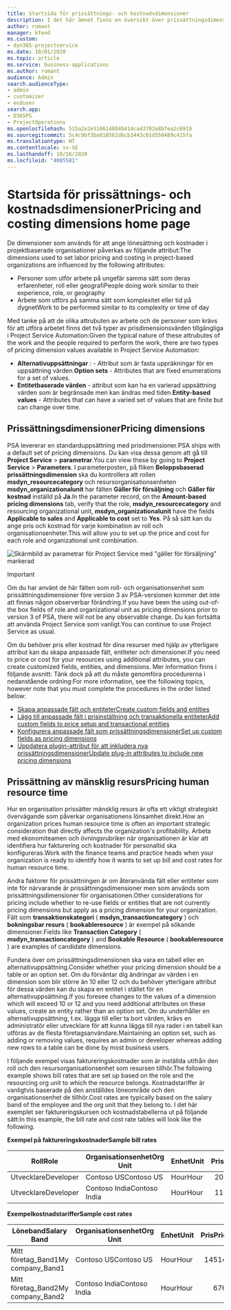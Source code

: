 ```yaml
---
title: Startsida för prissättnings- och kostnadsdimensioner
description: I det här ämnet finns en översikt över prissättningsdimensioner.
author: rumant
manager: kfend
ms.custom:
- dyn365-projectservice
ms.date: 10/01/2020
ms.topic: article
ms.service: business-applications
ms.author: rumant
audience: Admin
search.audienceType:
- admin
- customizer
- enduser
search.app:
- D365PS
- ProjectOperations
ms.openlocfilehash: 515a2e2e518614884b414ca43702e8bfea2c6919
ms.sourcegitcommit: 5c4c9bf3ba018562d6cb3443c01d550489c415fa
ms.translationtype: HT
ms.contentlocale: sv-SE
ms.lasthandoff: 10/16/2020
ms.locfileid: "4085581"
---
```

# <a name="pricing-and-costing-dimensions-home-page"></a><span data-ttu-id="51695-103">Startsida för prissättnings- och kostnadsdimensioner</span><span class="sxs-lookup"><span data-stu-id="51695-103">Pricing and costing dimensions home page</span></span>

<span data-ttu-id="51695-104">De dimensioner som används för att ange lönesättning och kostnader i projektbaserade organisationer påverkas av följande attribut:</span><span class="sxs-lookup"><span data-stu-id="51695-104">The dimensions used to set labor pricing and costing in project-based organizations are influenced by the following attributes:</span></span>

- <span data-ttu-id="51695-105">Personer som utför arbete på ungefär samma sätt som deras erfarenheter, roll eller geografi</span><span class="sxs-lookup"><span data-stu-id="51695-105">People doing work similar to their experience, role, or geography</span></span>
- <span data-ttu-id="51695-106">Arbete som utförs på samma sätt som komplexitet eller tid på dygnet</span><span class="sxs-lookup"><span data-stu-id="51695-106">Work to be performed similar to its complexity or time of day</span></span>

<span data-ttu-id="51695-107">Med tanke på att de olika attrubuten av arbete och de personer som krävs för att utföra arbetet finns det två typer av prisdimensionsvärden tillgängliga i Project Service Automation:</span><span class="sxs-lookup"><span data-stu-id="51695-107">Given the typical nature of these attrubutes of the work and the people required to perform the work, there are two types of pricing dimension values available in Project Service Automation:</span></span> 

- <span data-ttu-id="51695-108">**Alternativuppsättningar** : - Attribut som är fasta uppräkningar för en uppsättning värden.</span><span class="sxs-lookup"><span data-stu-id="51695-108">**Option sets** - Attributes that are fixed enumerations for a set of values.</span></span>
- <span data-ttu-id="51695-109">**Entitetbaserade värden** - attribut som kan ha en varierad uppsättning värden som är begränsade men kan ändras med tiden.</span><span class="sxs-lookup"><span data-stu-id="51695-109">**Entity-based values** - Attributes that can have a varied set of values that are finite but can change over time.</span></span>

## <a name="pricing-dimensions"></a><span data-ttu-id="51695-110">Prissättningsdimensioner</span><span class="sxs-lookup"><span data-stu-id="51695-110">Pricing dimensions</span></span>

<span data-ttu-id="51695-111">PSA levererar en standarduppsättning med prisdimensioner.</span><span class="sxs-lookup"><span data-stu-id="51695-111">PSA ships with a default set of pricing dimensions.</span></span> <span data-ttu-id="51695-112">Du kan visa dessa genom att gå till **Project Service** > **parametrar**.</span><span class="sxs-lookup"><span data-stu-id="51695-112">You can view these by going to **Project Service** > **Parameters**.</span></span> <span data-ttu-id="51695-113">I parameterposten, på fliken **Beloppsbaserad prissättningsdimension** ska du kontrollera att rollen **msdyn_resourcecategory** och resursorganisationsenheten **msdyn_organizationalunit** har fälten **Gäller för försäljning** och **Gäller för kostnad** inställd på **Ja**.</span><span class="sxs-lookup"><span data-stu-id="51695-113">In the parameter record, on the **Amount-based pricing dimensions** tab, verify that the role, **msdyn_resourcecategory** and resourcing organizational unit, **msdyn_organizationalunit** have the fields **Applicable to sales** and **Applicable to cost** set to **Yes**.</span></span> <span data-ttu-id="51695-114">På så sätt kan du ange pris och kostnad för varje kombination av roll och organisationsenheter.</span><span class="sxs-lookup"><span data-stu-id="51695-114">This will allow you to set up the price and cost for each role and organizational unit combination.</span></span>

![Skärmbild av parametrar för Project Service med "gäller för försäljning" markerad](media/PS-OOB-parameters.png)

> [!IMPORTANT]
> <span data-ttu-id="51695-116">Om du har använt de här fälten som roll- och organisationsenhet som prissättningsdimensioner före version 3 av PSA-versionen kommer det inte att finnas någon observerbar förändring.</span><span class="sxs-lookup"><span data-stu-id="51695-116">If you have been the using out-of-the box fields of role and organizational unit as pricing dimensions prior to version 3 of PSA, there will not be any observable change.</span></span> <span data-ttu-id="51695-117">Du kan fortsätta att använda Project Service som vanligt.</span><span class="sxs-lookup"><span data-stu-id="51695-117">You can continue to use Project Service as usual.</span></span> 

<span data-ttu-id="51695-118">Om du behöver pris eller kostnad för dina resurser med hjälp av ytterligare attribut kan du skapa anpassade fält, entiteter och dimensioner.</span><span class="sxs-lookup"><span data-stu-id="51695-118">If you need to price or cost for your resources using additional attributes, you can create customized fields, entities, and dimensions.</span></span> <span data-ttu-id="51695-119">Mer information finns i följande avsnitt: Tänk dock på att du måste genomföra procedurerna i nedanstående ordning:</span><span class="sxs-lookup"><span data-stu-id="51695-119">For more information, see the following topics, however note that you must complete the procedures in the order listed below:</span></span>

- [<span data-ttu-id="51695-120">Skapa anpassade fält och entiteter</span><span class="sxs-lookup"><span data-stu-id="51695-120">Create custom fields and entities</span></span>](create-custom-fields-entities.md)
- [<span data-ttu-id="51695-121">Lägg till anpassade fält i prisinställning och transaktionella entiteter</span><span class="sxs-lookup"><span data-stu-id="51695-121">Add custom fields to price setup and transactional entities</span></span>](field-references.md)
- [<span data-ttu-id="51695-122">Konfigurera anpassade fält som prissättningsdimensioner</span><span class="sxs-lookup"><span data-stu-id="51695-122">Set up custom fields as pricing dimensions</span></span>](set-up-pricing-dimensions.md)
- [<span data-ttu-id="51695-123">Uppdatera plugin-attribut för att inkludera nya prissättningsdimensioner</span><span class="sxs-lookup"><span data-stu-id="51695-123">Update plug-in attributes to include new pricing dimensions</span></span>](update-plug-in-attributes.md)

## <a name="pricing-human-resource-time"></a><span data-ttu-id="51695-124">Prissättning av mänsklig resurs</span><span class="sxs-lookup"><span data-stu-id="51695-124">Pricing human resource time</span></span>
<span data-ttu-id="51695-125">Hur en organisation prissätter mänsklig resurs är ofta ett viktigt strategiskt övervägande som påverkar organisationens lönsamhet direkt.</span><span class="sxs-lookup"><span data-stu-id="51695-125">How an organization prices human resource time is often an important strategic consideration that directly affects the organization's profitability.</span></span> <span data-ttu-id="51695-126">Arbeta med ekonomiteamen och övningsrubriker när organisationen är klar att identifiera hur fakturering och kostnader för personaltid ska konfigureras.</span><span class="sxs-lookup"><span data-stu-id="51695-126">Work with the finance teams and practice heads when your organization is ready to identify how it wants to set up bill and cost rates for human resource time.</span></span>

<span data-ttu-id="51695-127">Andra faktorer för prissättningen är om återanvända fält eller entiteter som inte för närvarande är prissättningsdimensioner men som används som prissättningsdimensioner för organisationen.</span><span class="sxs-lookup"><span data-stu-id="51695-127">Other considerations for pricing include whether to re-use fields or entities that are not currently pricing dimensions but apply as a pricing dimension for your organization.</span></span> <span data-ttu-id="51695-128">Fält som **transaktionskategori** ( **msdyn_transactioncategory** ) och **bokningsbar resurs** ( **bookableresource** ) är exempel på sökande dimensioner.</span><span class="sxs-lookup"><span data-stu-id="51695-128">Fields like **Transaction Category** ( **msdyn_transactioncategory** ) and **Bookable Resource** ( **bookableresource** ) are examples of candidate dimensions.</span></span> 

<span data-ttu-id="51695-129">Fundera över om prissättningsdimensionen ska vara en tabell eller en alternativuppsättning.</span><span class="sxs-lookup"><span data-stu-id="51695-129">Consider whether your pricing dimension should be a table or an option set.</span></span> <span data-ttu-id="51695-130">Om du förväntar dig ändringar av värden i en dimension som blir större än 10 eller 12 och du behöver ytterligare attribut för dessa värden kan du skapa en entitet i stället för en alternativuppsättning.</span><span class="sxs-lookup"><span data-stu-id="51695-130">If you foresee changes to the values of a dimension which will exceed 10 or 12 and you need additional attributes on these values, create an entity rather than an option set.</span></span> <span data-ttu-id="51695-131">Om du underhåller en alternativuppsättning, t.ex. lägga till eller ta bort värden, krävs en administratör eller utvecklare för att kunna lägga till nya rader i en tabell kan utföras av de flesta företagsanvändare.</span><span class="sxs-lookup"><span data-stu-id="51695-131">Maintaining an option set, such as adding or removing values, requires an admin or developer whereas adding new rows to a table can be done by most business users.</span></span>

<span data-ttu-id="51695-132">I följande exempel visas faktureringskostnader som är inställda utifrån den roll och den resursorganisationsenhet som resursen tillhör.</span><span class="sxs-lookup"><span data-stu-id="51695-132">The following example shows bill rates that are set up based on the role and the resourcing org unit to which the resource belongs.</span></span> <span data-ttu-id="51695-133">Kostnadstariffer är vanligtvis baserade på den anställdes löneområde och den organisationsenhet de tillhör.</span><span class="sxs-lookup"><span data-stu-id="51695-133">Cost rates are typically based on the salary band of the employee and the org unit that they belong to.</span></span> <span data-ttu-id="51695-134">I det här exemplet ser faktureringskursen och kostnadstabellerna ut på följande sätt:</span><span class="sxs-lookup"><span data-stu-id="51695-134">In this example, the bill rate and cost rate tables will look like the following.</span></span>

<span data-ttu-id="51695-135">**Exempel på faktureringskostnader**</span><span class="sxs-lookup"><span data-stu-id="51695-135">**Sample bill rates**</span></span>

| <span data-ttu-id="51695-136">Roll</span><span class="sxs-lookup"><span data-stu-id="51695-136">Role</span></span>        | <span data-ttu-id="51695-137">Organisationsenhet</span><span class="sxs-lookup"><span data-stu-id="51695-137">Org Unit</span></span>    |<span data-ttu-id="51695-138">Enhet</span><span class="sxs-lookup"><span data-stu-id="51695-138">Unit</span></span>      |<span data-ttu-id="51695-139">Pris</span><span class="sxs-lookup"><span data-stu-id="51695-139">Price</span></span>      |<span data-ttu-id="51695-140">Valuta</span><span class="sxs-lookup"><span data-stu-id="51695-140">Currency</span></span>  |
| ------------|-------------|----------|----------:|----------|
| <span data-ttu-id="51695-141">Utvecklare</span><span class="sxs-lookup"><span data-stu-id="51695-141">Developer</span></span>   | <span data-ttu-id="51695-142">Contoso US</span><span class="sxs-lookup"><span data-stu-id="51695-142">Contoso US</span></span>  |<span data-ttu-id="51695-143">Hour</span><span class="sxs-lookup"><span data-stu-id="51695-143">Hour</span></span> | <span data-ttu-id="51695-144">200</span><span class="sxs-lookup"><span data-stu-id="51695-144">200</span></span>|<span data-ttu-id="51695-145">USD</span><span class="sxs-lookup"><span data-stu-id="51695-145">USD</span></span>     |
| <span data-ttu-id="51695-146">Utvecklare</span><span class="sxs-lookup"><span data-stu-id="51695-146">Developer</span></span>   | <span data-ttu-id="51695-147">Contoso India</span><span class="sxs-lookup"><span data-stu-id="51695-147">Contoso India</span></span> |<span data-ttu-id="51695-148">Hour</span><span class="sxs-lookup"><span data-stu-id="51695-148">Hour</span></span>|   <span data-ttu-id="51695-149">112</span><span class="sxs-lookup"><span data-stu-id="51695-149">112</span></span>|<span data-ttu-id="51695-150">USD</span><span class="sxs-lookup"><span data-stu-id="51695-150">USD</span></span>     |


<span data-ttu-id="51695-151">**Exempelkostnadstariffer**</span><span class="sxs-lookup"><span data-stu-id="51695-151">**Sample cost rates**</span></span>

| <span data-ttu-id="51695-152">Löneband</span><span class="sxs-lookup"><span data-stu-id="51695-152">Salary Band</span></span>     | <span data-ttu-id="51695-153">Organisationsenhet</span><span class="sxs-lookup"><span data-stu-id="51695-153">Org Unit</span></span>    |<span data-ttu-id="51695-154">Enhet</span><span class="sxs-lookup"><span data-stu-id="51695-154">Unit</span></span>      |<span data-ttu-id="51695-155">Pris</span><span class="sxs-lookup"><span data-stu-id="51695-155">Price</span></span>      |<span data-ttu-id="51695-156">Valuta</span><span class="sxs-lookup"><span data-stu-id="51695-156">Currency</span></span>  |
| ----------------|-------------|----------|----------:|----------|
| <span data-ttu-id="51695-157">Mitt företag_Band1</span><span class="sxs-lookup"><span data-stu-id="51695-157">My company_Band1</span></span> | <span data-ttu-id="51695-158">Contoso US</span><span class="sxs-lookup"><span data-stu-id="51695-158">Contoso US</span></span>  |<span data-ttu-id="51695-159">Hour</span><span class="sxs-lookup"><span data-stu-id="51695-159">Hour</span></span> | <span data-ttu-id="51695-160">145</span><span class="sxs-lookup"><span data-stu-id="51695-160">145</span></span>|<span data-ttu-id="51695-161">USD</span><span class="sxs-lookup"><span data-stu-id="51695-161">USD</span></span>     |
| <span data-ttu-id="51695-162">Mitt företag_Band2</span><span class="sxs-lookup"><span data-stu-id="51695-162">My company_Band2</span></span> | <span data-ttu-id="51695-163">Contoso India</span><span class="sxs-lookup"><span data-stu-id="51695-163">Contoso India</span></span> |<span data-ttu-id="51695-164">Hour</span><span class="sxs-lookup"><span data-stu-id="51695-164">Hour</span></span>|   <span data-ttu-id="51695-165">67</span><span class="sxs-lookup"><span data-stu-id="51695-165">67</span></span>|<span data-ttu-id="51695-166">USD</span><span class="sxs-lookup"><span data-stu-id="51695-166">USD</span></span>     |
